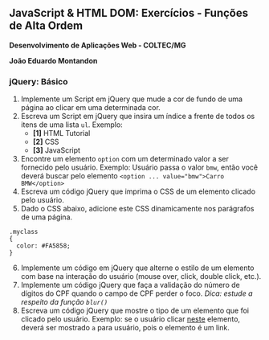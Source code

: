 ## JavaScript & HTML DOM: Exercícios - Funções de Alta Ordem

**Desenvolvimento de Aplicações Web - COLTEC/MG**

**João Eduardo Montandon**

### jQuery: Básico

1. Implemente um Script em jQuery que mude a cor de fundo de uma página ao clicar em uma determinada cor.
2. Escreva um Script em jQuery que insira um índice a frente de todos os itens de uma lista `ul`. Exemplo:
    * **[1]** HTML Tutorial
    * **[2]** CSS
    * **[3]** JavaScript
3. Encontre um elemento `option` com um determinado valor a ser fornecido pelo usuário. Exemplo: Usuário passa o valor `bmw`, então você deverá buscar pelo elemento `<option ... value="bmw">Carro BMW</option>`
4. Escreva um código jQuery que imprima o CSS de um elemento clicado pelo usuário.
5. Dado o CSS abaixo, adicione este CSS dinamicamente nos parágrafos de uma página.
  ```
  .myclass
  {
    color: #FA5858;
  }
  ```
6. Implemente um código em jQuery que alterne o estilo de um elemento com base na interação do usuário (mouse over, click, double click, etc.).
7. Implemente um código jQuery que faça a validação do número de dígitos do CPF quando o campo de CPF perder o foco. *Dica: estude a respeito da função `blur()`*
8. Escreva um código jQuery que mostre o tipo de um elemento que foi clicado pelo usuário. Exemplo: se o usuário clicar [neste]() elemento, deverá ser mostrado `a` para usuário, pois o elemento é um link.
